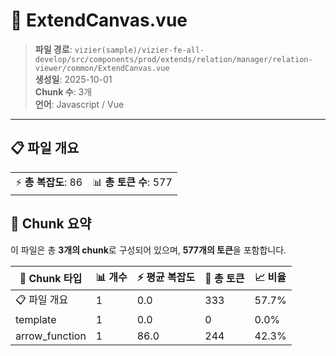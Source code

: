 # 📄 ExtendCanvas.vue

> **파일 경로**: `vizier(sample)/vizier-fe-all-develop/src/components/prod/extends/relation/manager/relation-viewer/common/ExtendCanvas.vue`  
> **생성일**: 2025-10-01  
> **Chunk 수**: 3개  
> **언어**: Javascript / Vue
---


## 📋 파일 개요

| | |
|--|--|
| ⚡ **총 복잡도**: 86 | 📊 **총 토큰 수**: 577 |






## 🧩 Chunk 요약

이 파일은 총 **3개의 chunk**로 구성되어 있으며, **577개의 토큰**을 포함합니다.

| 🧩 Chunk 타입 | 📊 개수 | ⚡ 평균 복잡도 | 📝 총 토큰 | 📈 비율 |
|---------------|--------|-------------|----------|--------|
| 📋 파일 개요 | 1 | 0.0 | 333 | 57.7% |
| template | 1 | 0.0 | 0 | 0.0% |
| arrow_function | 1 | 86.0 | 244 | 42.3% |

